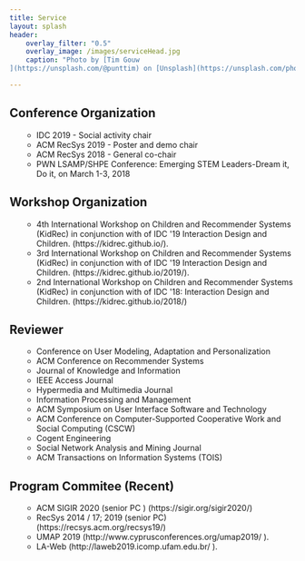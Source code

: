 ```yaml
---
title: Service
layout: splash
header:
    overlay_filter: "0.5"
    overlay_image: /images/serviceHead.jpg
    caption: "Photo by [Tim Gouw
](https://unsplash.com/@punttim) on [Unsplash](https://unsplash.com/photos/KigTvXqetXA)"

---
```



<h2>Conference Organization</h2>
<ul>
<ul>
<li>IDC 2019 - Social activity chair</li>
<li>ACM RecSys 2019 - Poster and demo chair</li>
<li>ACM RecSys 2018 - General co-chair</li>
<li>PWN LSAMP/SHPE Conference: Emerging STEM Leaders-Dream it, Do it, on March 1-3, 2018</li>
</ul>
</ul>

<h2>Workshop Organization</h2>
<ul>
<ul>
<li>4th International Workshop on Children and Recommender Systems (KidRec) in conjunction with of IDC '19 Interaction Design and Children. (https://kidrec.github.io/).</li>   
<li>3rd International Workshop on Children and Recommender Systems (KidRec) in conjunction with of IDC '19 Interaction Design and Children. (https://kidrec.github.io/2019/).</li>
<li>2nd International Workshop on Children and Recommender Systems (KidRec) in conjunction with of IDC '18: Interaction Design and Children. (https://kidrec.github.io/2018/) </li>
</ul>
</ul>

<h2>Reviewer</h2>
<ul>
<ul>
<li>Conference on User Modeling, Adaptation and Personalization</li>
<li>ACM Conference on Recommender Systems</li>
<li>Journal of Knowledge and Information</li>
<li>IEEE Access Journal</li>
<li>Hypermedia and Multimedia Journal</li>
<li>Information Processing and Management</li>
<li>ACM Symposium on User Interface Software and Technology</li>
<li>ACM Conference on Computer-Supported Cooperative Work and Social Computing (CSCW)</li>
<li>Cogent Engineering</li>
<li>Social Network Analysis and Mining Journal</li>
<li>ACM Transactions on Information Systems (TOIS)</li>
</ul>
</ul>

<h2>Program Commitee (Recent)</h2>
<ul>
<ul>
    <li>ACM SIGIR 2020 (senior PC ) (https://sigir.org/sigir2020/)</li> 
    <li>RecSys 2014 / 17; 2019 (senior PC) (https://recsys.acm.org/recsys19/)</li>
    <li>UMAP 2019 (http://www.cyprusconferences.org/umap2019/ ).</li>
    <li>LA-Web (http://laweb2019.icomp.ufam.edu.br/ ).</li>
</ul>
</ul>
